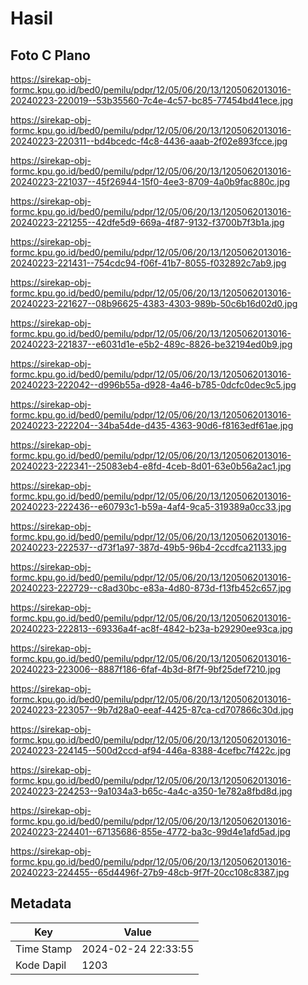 # Hasil

## Foto C Plano

https://sirekap-obj-formc.kpu.go.id/bed0/pemilu/pdpr/12/05/06/20/13/1205062013016-20240223-220019--53b35560-7c4e-4c57-bc85-77454bd41ece.jpg

https://sirekap-obj-formc.kpu.go.id/bed0/pemilu/pdpr/12/05/06/20/13/1205062013016-20240223-220311--bd4bcedc-f4c8-4436-aaab-2f02e893fcce.jpg

https://sirekap-obj-formc.kpu.go.id/bed0/pemilu/pdpr/12/05/06/20/13/1205062013016-20240223-221037--45f26944-15f0-4ee3-8709-4a0b9fac880c.jpg

https://sirekap-obj-formc.kpu.go.id/bed0/pemilu/pdpr/12/05/06/20/13/1205062013016-20240223-221255--42dfe5d9-669a-4f87-9132-f3700b7f3b1a.jpg

https://sirekap-obj-formc.kpu.go.id/bed0/pemilu/pdpr/12/05/06/20/13/1205062013016-20240223-221431--754cdc94-f06f-41b7-8055-f032892c7ab9.jpg

https://sirekap-obj-formc.kpu.go.id/bed0/pemilu/pdpr/12/05/06/20/13/1205062013016-20240223-221627--08b96625-4383-4303-989b-50c6b16d02d0.jpg

https://sirekap-obj-formc.kpu.go.id/bed0/pemilu/pdpr/12/05/06/20/13/1205062013016-20240223-221837--e6031d1e-e5b2-489c-8826-be32194ed0b9.jpg

https://sirekap-obj-formc.kpu.go.id/bed0/pemilu/pdpr/12/05/06/20/13/1205062013016-20240223-222042--d996b55a-d928-4a46-b785-0dcfc0dec9c5.jpg

https://sirekap-obj-formc.kpu.go.id/bed0/pemilu/pdpr/12/05/06/20/13/1205062013016-20240223-222204--34ba54de-d435-4363-90d6-f8163edf61ae.jpg

https://sirekap-obj-formc.kpu.go.id/bed0/pemilu/pdpr/12/05/06/20/13/1205062013016-20240223-222341--25083eb4-e8fd-4ceb-8d01-63e0b56a2ac1.jpg

https://sirekap-obj-formc.kpu.go.id/bed0/pemilu/pdpr/12/05/06/20/13/1205062013016-20240223-222436--e60793c1-b59a-4af4-9ca5-319389a0cc33.jpg

https://sirekap-obj-formc.kpu.go.id/bed0/pemilu/pdpr/12/05/06/20/13/1205062013016-20240223-222537--d73f1a97-387d-49b5-96b4-2ccdfca21133.jpg

https://sirekap-obj-formc.kpu.go.id/bed0/pemilu/pdpr/12/05/06/20/13/1205062013016-20240223-222729--c8ad30bc-e83a-4d80-873d-f13fb452c657.jpg

https://sirekap-obj-formc.kpu.go.id/bed0/pemilu/pdpr/12/05/06/20/13/1205062013016-20240223-222813--69336a4f-ac8f-4842-b23a-b29290ee93ca.jpg

https://sirekap-obj-formc.kpu.go.id/bed0/pemilu/pdpr/12/05/06/20/13/1205062013016-20240223-223006--8887f186-6faf-4b3d-8f7f-9bf25def7210.jpg

https://sirekap-obj-formc.kpu.go.id/bed0/pemilu/pdpr/12/05/06/20/13/1205062013016-20240223-223057--9b7d28a0-eeaf-4425-87ca-cd707866c30d.jpg

https://sirekap-obj-formc.kpu.go.id/bed0/pemilu/pdpr/12/05/06/20/13/1205062013016-20240223-224145--500d2ccd-af94-446a-8388-4cefbc7f422c.jpg

https://sirekap-obj-formc.kpu.go.id/bed0/pemilu/pdpr/12/05/06/20/13/1205062013016-20240223-224253--9a1034a3-b65c-4a4c-a350-1e782a8fbd8d.jpg

https://sirekap-obj-formc.kpu.go.id/bed0/pemilu/pdpr/12/05/06/20/13/1205062013016-20240223-224401--67135686-855e-4772-ba3c-99d4e1afd5ad.jpg

https://sirekap-obj-formc.kpu.go.id/bed0/pemilu/pdpr/12/05/06/20/13/1205062013016-20240223-224455--65d4496f-27b9-48cb-9f7f-20cc108c8387.jpg


## Metadata

| Key        | Value               |
| ---------- | ------------------- |
| Time Stamp | 2024-02-24 22:33:55 |
| Kode Dapil | 1203                |



